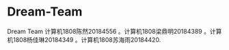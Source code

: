 # Dream-Team
Dream Team 计算机1808陈然20184556 。计算机1808梁鼎明20184389 。计算机1808杨佳琳20184349 。计算机1808苏海雨20184420.
